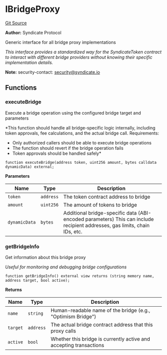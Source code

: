 # IBridgeProxy
[Git Source](https://github.com/SyndicateProtocol/syndicate-appchains/blob/e670fbd66628d486b7f0c62387b907c2a44879ed/src/token/interfaces/IBridgeProxy.sol)

**Author:**
Syndicate Protocol

Generic interface for all bridge proxy implementations

*This interface provides a standardized way for the SyndicateToken contract
to interact with different bridge providers without knowing their specific
implementation details.*

**Note:**
security-contact: security@syndicate.io


## Functions
### executeBridge

Execute a bridge operation using the configured bridge target and parameters

*This function should handle all bridge-specific logic internally, including
token approvals, fee calculations, and the actual bridge call.
Requirements:
- Only authorized callers should be able to execute bridge operations
- The function should revert if the bridge operation fails
- Token approvals should be handled safely*


```solidity
function executeBridge(address token, uint256 amount, bytes calldata dynamicData) external;
```
**Parameters**

|Name|Type|Description|
|----|----|-----------|
|`token`|`address`|The token contract address to bridge|
|`amount`|`uint256`|The amount of tokens to bridge|
|`dynamicData`|`bytes`|Additional bridge-specific data (ABI-encoded parameters) This can include recipient addresses, gas limits, chain IDs, etc.|


### getBridgeInfo

Get information about this bridge proxy

*Useful for monitoring and debugging bridge configurations*


```solidity
function getBridgeInfo() external view returns (string memory name, address target, bool active);
```
**Returns**

|Name|Type|Description|
|----|----|-----------|
|`name`|`string`|Human-readable name of the bridge (e.g., "Optimism Bridge")|
|`target`|`address`|The actual bridge contract address that this proxy calls|
|`active`|`bool`|Whether this bridge is currently active and accepting transactions|


